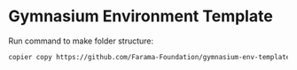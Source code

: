 # Gymnasium Environment Template

Run command to make folder structure:

```bash
copier copy https://github.com/Farama-Foundation/gymnasium-env-template.git C:\\Users\\mmbio\\Documents\\GitHub\\IKT460-code\\gymnasium
```
